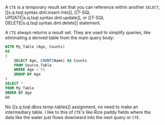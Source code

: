 

A `CTE` is a temporary result set that you can reference within another `SELECT`, [[s.q.tsql.syntax.dml.insert-into]], [[T-SQL UPDATE|s.q.tsql.syntax.dml.update]], or [[T-SQL DELETE|s.q.tsql.syntax.dml.delete]] statement.

A `CTE` always returns a result set. They are used to simplify queries, like eliminating a derived table from the main query body:

```sql
WITH My_Table (Age, Counts)
AS
(
	SELECT Age, COUNT(Name) AS Counts
	FROM Source_Table
	WHERE Age > 55
	GROUP BY Age
)
SELECT *
FROM My_Table
ORDER BY Age
GO
```

No [[s.q.tsql.dbos.temp-tables]] assignment, no need to make an intermediary table. I like to this of `CTE`'s like Rice paddy fields where the data like the water just flows downward into the next query or `CTE`.

